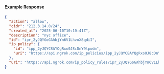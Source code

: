 <!-- Code generated for API Clients. DO NOT EDIT. -->

#### Example Response

```json
{
  "action": "allow",
  "cidr": "212.3.14.0/24",
  "created_at": "2025-06-10T10:10:41Z",
  "description": "nyc office",
  "id": "ipr_2yJQYGoGAhbjYn6V1LhvoX8qdiI",
  "ip_policy": {
    "id": "ipp_2yJQYCBAYQgRxo0J8cDnY9lpwdm",
    "uri": "https://api.ngrok.com/ip_policies/ipp_2yJQYCBAYQgRxo0J8cDnY9lpwdm"
  },
  "uri": "https://api.ngrok.com/ip_policy_rules/ipr_2yJQYGoGAhbjYn6V1LhvoX8qdiI"
}
```
